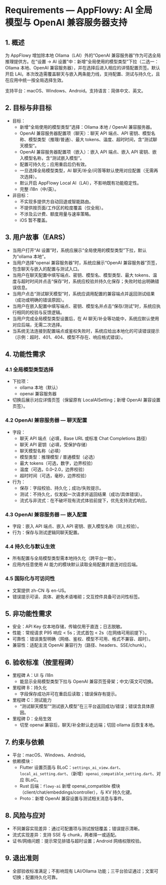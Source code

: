 # Requirements — AppFlowy: AI 全局模型与 OpenAI 兼容服务器支持

## 1. 概述
为 AppFlowy 增加除本地 Ollama（LAI）外的“OpenAI 兼容服务器”作为可选全局推理提供方。在“设置 → AI 设置”中：新增“全局使用的模型类型”下拉（二选一：Ollama 本地、OpenAI 兼容服务器），并在选择后进入相应的详情配置页签。默认开启 LAI。本次改造需覆盖聊天与嵌入两条能力线，支持配置、测试与持久化，且在应用中统一按全局选择生效。

支持平台：macOS、Windows、Android。支持语言：简体中文、英文。

## 2. 目标与非目标
- 目标：
  - 新增“全局使用的模型类型”选择：Ollama 本地 / OpenAI 兼容服务器。
  - OpenAI 兼容服务器配置项（聊天）：聊天 API 端点、API 密钥、模型名称、模型类型（推理/普通）、最大 tokens、温度、超时时间，含“测试聊天模型”。
  - OpenAI 兼容服务器配置项（嵌入）：嵌入 API 端点、嵌入 API 密钥、嵌入模型名称，含“测试嵌入模型”。
  - 配置可持久化；应用重启后仍有效。
  - 一旦选择全局模型类型，AI 聊天/补全/问答等默认使用对应配置（无需再次选择）。
  - 默认开启 AppFlowy Local AI（LAI），不影响既有功能稳定性。
  - 完整 i18n（中/英）。
- 非目标：
  - 不实现多提供方自动回退或智能路由。
  - 不提供按页面/工作区的粒度覆盖（仅全局）。
  - 不涉及云计费、额度用量与速率策略。
  - iOS 暂不覆盖。

## 3. 用户故事（EARS）
- 当用户打开“AI 设置”时，系统应展示“全局使用的模型类型”下拉，默认为“ollama 本地”。
- 当用户选择“openai 兼容服务器”时，系统应展示“OpenAI 兼容服务器”页签，包含聊天与嵌入的配置与测试入口。
- 当用户在聊天配置中填写端点、密钥、模型名、模型类型、最大 tokens、温度与超时时间并点击“保存”时，系统应校验并持久化保存；失败时给出明确错误信息。
- 当用户点击“测试聊天模型”时，系统应调用配置的兼容端点并返回测试结果（成功或明确的错误原因）。
- 当用户在嵌入配置中填写端点、密钥、模型名并点击“保存/测试”时，系统应执行相同的校验与反馈逻辑。
- 当用户完成全局模型类型设置后，在 AI 聊天/补全等功能中，系统应默认使用对应后端，无需二次选择。
- 当系统无法连接到配置端点或鉴权失败时，系统应给出本地化的可读错误提示（示例：超时、401、404、模型不存在、响应格式错误）。

## 4. 功能性需求
### 4.1 全局模型类型选择
- 下拉项：
  - ollama 本地（默认）
  - openai 兼容服务器
- 切换后展示对应详情页签（保留原有 LocalAISetting；新增 OpenAI 兼容设置页签）。

### 4.2 OpenAI 兼容服务器 — 聊天配置
- 字段：
  - 聊天 API 端点（必填，Base URL 或标准 Chat Completions 路径）
  - 聊天 API 密钥（必填，受保护存储）
  - 聊天模型名称（必填）
  - 模型类型：推理模型 / 普通模型（必选）
  - 最大 tokens（可选，数字，边界校验）
  - 温度（可选，0.0–2.0，边界校验）
  - 超时时间（可选，毫秒，边界校验）
- 行为：
  - 保存：字段校验、持久化；成功/失败提示。
  - 测试：不持久化，仅发起一次请求并返回结果（成功/具体错误）。
  - 流式与非流式：在不破坏现有流式体验前提下，优先支持流式响应。

### 4.3 OpenAI 兼容服务器 — 嵌入配置
- 字段：嵌入 API 端点、嵌入 API 密钥、嵌入模型名称（同上校验）。
- 行为：保存与测试逻辑同聊天配置。

### 4.4 持久化与默认生效
- 所有配置与全局模型类型需本地持久化（跨平台一致）。
- 应用内任意使用 AI 能力的模块默认读取全局配置并直连对应后端。

### 4.5 国际化与可访问性
- 文案提供 zh-CN 与 en-US。
- 错误提示可读、具体、避免术语堆砌；交互控件具备可访问性标签。

## 5. 非功能性需求
- 安全：API Key 仅本地存储，传输仅用于直连；日志脱敏。
- 性能：常规请求 P95 响应 < 5s；流式首包 < 2s（在网络可用前提下）。
- 可靠性：错误类型明确（网络、鉴权、模型不可用、格式不兼容、超时）。
- 兼容性：适配主流 OpenAI 兼容行为（路径、headers、SSE/chunk）。

## 6. 验收标准（按里程碑）
- 里程碑 A：UI 与 i18n
  - 能显示全局模型类型下拉与 OpenAI 兼容页签骨架；中文/英文可切换。
- 里程碑 B：持久化
  - 字段保存成功并可在重启后读取；错误保存有提示。
- 里程碑 C：测试能力
  - “测试聊天模型”“测试嵌入模型”在三平台返回成功/错误；错误含具体原因。
- 里程碑 D：全局生效
  - 切至 openai 兼容后，聊天/补全默认走远端；切回 ollama 后恢复本地。

## 7. 约束与依赖
- 平台：macOS、Windows、Android。
- 依赖模块：
  - Flutter 设置页面与 BLoC：`settings_ai_view.dart`、`local_ai_setting.dart`、（新增）`openai_compatible_setting.dart`、对应 BLoC。
  - Rust 后端：`flowy-ai` 新增 openai_compatible 模块（client/chat/embeddings/controller），与 KV 持久化键。
  - Proto：新增 OpenAI 兼容设置与测试相关消息与事件。

## 8. 风险与应对
- 不同兼容实现差异：通过可配置项与测试按钮覆盖；错误提示清晰。
- 流式实现差异：支持 SSE 与 chunk，两者择一或适配。
- 证书/网络问题：提示常见排错与超时设置；Android 网络权限校验。

## 9. 退出准则
- 全部验收标准满足；不影响现有 LAI/Ollama 功能；三平台验证通过；文案可切换；配置持久化可靠。
